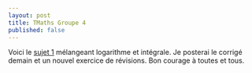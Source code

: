 ```yaml
---
layout: post
title: TMaths Groupe 4
published: false
---
```


Voici le [sujet 1](https://github.com/raveluz/raveluz.github.io/blob/master/pdf/Jour1.pdf) mélangeant logarithme et intégrale. Je posterai le corrigé demain et un nouvel exercice de révisions. Bon courage à toutes et tous.

